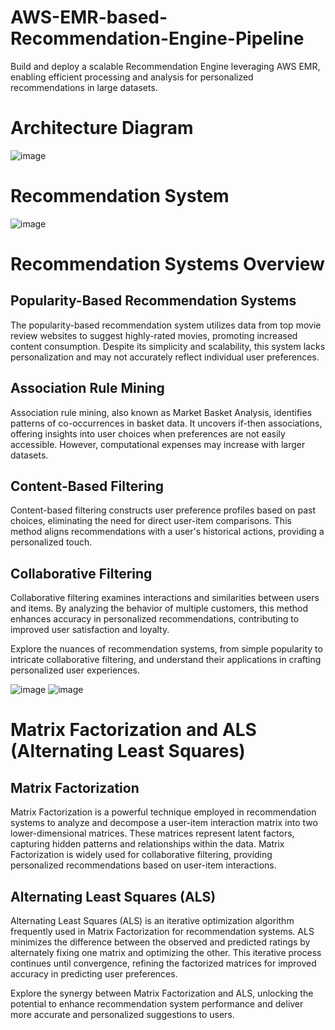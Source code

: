 # AWS-EMR-based-Recommendation-Engine-Pipeline
Build and deploy a scalable Recommendation Engine leveraging AWS EMR, enabling efficient processing and analysis for personalized recommendations in large datasets.

# Architecture Diagram

![image](https://github.com/jashshah-dev/AWS-EMR-based-Recommendation-Engine-Pipeline/assets/132673402/b8a4f62c-e18a-4957-b4b8-364107d6e71e)

# Recommendation System

![image](https://github.com/jashshah-dev/AWS-EMR-based-Recommendation-Engine-Pipeline/assets/132673402/aa463365-70bd-4020-8db9-74ca74028c8a)

# Recommendation Systems Overview

## Popularity-Based Recommendation Systems

The popularity-based recommendation system utilizes data from top movie review websites to suggest highly-rated movies, promoting increased content consumption. Despite its simplicity and scalability, this system lacks personalization and may not accurately reflect individual user preferences.

## Association Rule Mining

Association rule mining, also known as Market Basket Analysis, identifies patterns of co-occurrences in basket data. It uncovers if-then associations, offering insights into user choices when preferences are not easily accessible. However, computational expenses may increase with larger datasets.

## Content-Based Filtering

Content-based filtering constructs user preference profiles based on past choices, eliminating the need for direct user-item comparisons. This method aligns recommendations with a user's historical actions, providing a personalized touch.

## Collaborative Filtering

Collaborative filtering examines interactions and similarities between users and items. By analyzing the behavior of multiple customers, this method enhances accuracy in personalized recommendations, contributing to improved user satisfaction and loyalty.

Explore the nuances of recommendation systems, from simple popularity to intricate collaborative filtering, and understand their applications in crafting personalized user experiences.

![image](https://github.com/jashshah-dev/AWS-EMR-based-Recommendation-Engine-Pipeline/assets/132673402/623f0da3-bfc5-40c7-8be4-6cb8f8dd50a5)
![image](https://github.com/jashshah-dev/AWS-EMR-based-Recommendation-Engine-Pipeline/assets/132673402/36c4e316-bfc0-4dab-9c17-7a4cc079c89b)

# Matrix Factorization and ALS (Alternating Least Squares)

## Matrix Factorization

Matrix Factorization is a powerful technique employed in recommendation systems to analyze and decompose a user-item interaction matrix into two lower-dimensional matrices. These matrices represent latent factors, capturing hidden patterns and relationships within the data. Matrix Factorization is widely used for collaborative filtering, providing personalized recommendations based on user-item interactions.

## Alternating Least Squares (ALS)

Alternating Least Squares (ALS) is an iterative optimization algorithm frequently used in Matrix Factorization for recommendation systems. ALS minimizes the difference between the observed and predicted ratings by alternately fixing one matrix and optimizing the other. This iterative process continues until convergence, refining the factorized matrices for improved accuracy in predicting user preferences.

Explore the synergy between Matrix Factorization and ALS, unlocking the potential to enhance recommendation system performance and deliver more accurate and personalized suggestions to users.





